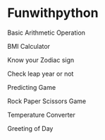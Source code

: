 # Funwithpython
  Basic Arithmetic Operation
  
  
  BMI Calculator
  
  
  Know your Zodiac sign


  Check leap year or not 


  Predicting Game 


  Rock Paper Scissors Game
  
  
  Temperature Converter

  
  Greeting of Day 
